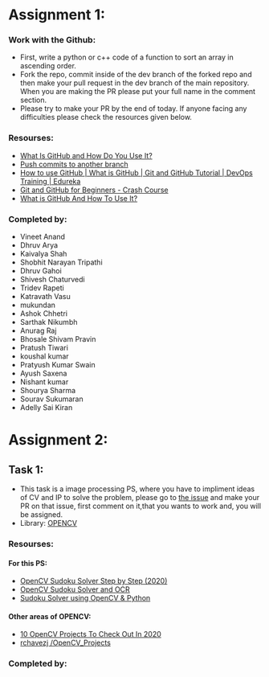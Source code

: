 # Assignment 1:

### Work with the Github:

* First, write a python or c++ code of a function to sort an array in ascending order. 
* Fork the repo, commit inside of the dev branch of the forked repo and then make your pull request in the dev branch of the main repository. When you are making the PR please put your full name in the comment section.
* Please try to make your PR by the end of today. If anyone facing any difficulties please check the resources given below.

### Resourses:

* [What Is GitHub and How Do You Use It?](https://blog.devmountain.com/what-is-github-and-how-do-you-use-it/)
* [Push commits to another branch](https://stackoverflow.com/questions/13897717/push-commits-to-another-branch/13897766)
* [How to use GitHub | What is GitHub | Git and GitHub Tutorial | DevOps Training | Edureka](https://www.youtube.com/watch?v=PQsJR8ci3J0)
* [Git and GitHub for Beginners - Crash Course](https://www.youtube.com/watch?v=RGOj5yH7evk)
* [What is GitHub And How To Use It?](https://www.simplilearn.com/tutorials/git-tutorial/what-is-github)

### Completed by:

* Vineet Anand
* Dhruv Arya
* Kaivalya Shah
* Shobhit Narayan Tripathi
* Dhruv Gahoi
* Shivesh Chaturvedi
* Tridev Rapeti
* Katravath Vasu
* mukundan
* Ashok Chhetri
* Sarthak Nikumbh
* Anurag Raj
* Bhosale Shivam Pravin
* Pratush Tiwari
* koushal kumar
* Pratyush Kumar Swain
* Ayush Saxena
* Nishant kumar
* Shourya Sharma
* Sourav Sukumaran
* Adelly Sai Kiran

# Assignment 2:

## Task 1:
- This task is a image processing PS, where you have to impliment ideas of CV and IP to solve the problem, please go to [the issue](https://github.com/I-am-sayantan/OPEN-SOFT-2022-PRE-PS-PHASE/issues/28) and make your PR on that issue, first comment on it,that you wants to work and, you will be assigned.
- Library: [OPENCV](https://opencv.org/)
### Resourses:

#### For this PS:
- [OpenCV Sudoku Solver Step by Step (2020)](https://www.youtube.com/watch?v=qOXDoYUgNlU)
- [OpenCV Sudoku Solver and OCR](https://www.pyimagesearch.com/2020/08/10/opencv-sudoku-solver-and-ocr/)
- [Sudoku Solver using OpenCV & Python](https://data-flair.training/blogs/opencv-sudoku-solver/)
#### Other areas of OPENCV:
- [10 OpenCV Projects To Check Out In 2020](https://analyticsindiamag.com/10-opencv-projects-to-check-out-in-2020/)
- [ rchavezj /OpenCV_Projects](https://github.com/rchavezj/OpenCV_Projects)

### Completed by:

